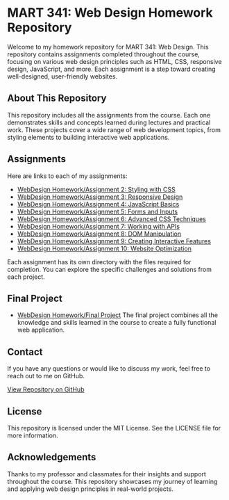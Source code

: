 # MART 341: Web Design Homework Repository

Welcome to my homework repository for MART 341: Web Design. This repository contains assignments completed throughout the course, focusing on various web design principles such as HTML, CSS, responsive design, JavaScript, and more. Each assignment is a step toward creating well-designed, user-friendly websites.

## About This Repository

This repository includes all the assignments from the course. Each one demonstrates skills and concepts learned during lectures and practical work. These projects cover a wide range of web development topics, from styling elements to building interactive web applications.

## Assignments

Here are links to each of my assignments:

- [WebDesign Homework/Assignment 2: Styling with CSS](WebDesign%20Homework/Assignment2)
- [WebDesign Homework/Assignment 3: Responsive Design](WebDesign%20Homework/Assignment3)
- [WebDesign Homework/Assignment 4: JavaScript Basics](WebDesign%20Homework/Assignment4)
- [WebDesign Homework/Assignment 5: Forms and Inputs](WebDesign%20Homework/Assignment5)
- [WebDesign Homework/Assignment 6: Advanced CSS Techniques](WebDesign%20Homework/Assignment6)
- [WebDesign Homework/Assignment 7: Working with APIs](WebDesign%20Homework/Assignment7)
- [WebDesign Homework/Assignment 8: DOM Manipulation](WebDesign%20Homework/Assignment8)
- [WebDesign Homework/Assignment 9: Creating Interactive Features](WebDesign%20Homework/Assignment9)
- [WebDesign Homework/Assignment 10: Website Optimization](WebDesign%20Homework/Assignment10)

Each assignment has its own directory with the files required for completion. You can explore the specific challenges and solutions from each project.

## Final Project

- [WebDesign Homework/Final Project](MART341-WebDesign/tree/main/WebDesign%20Homework/Final%20Project)
The final project combines all the knowledge and skills learned in the course to create a fully functional web application. 

## Contact

If you have any questions or would like to discuss my work, feel free to reach out to me on GitHub.

[View Repository on GitHub](https://github.com/DavidDutton24/MART341-WebDesign)

## License

This repository is licensed under the MIT License. See the LICENSE file for more information.

## Acknowledgements

Thanks to my professor and classmates for their insights and support throughout the course. This repository showcases my journey of learning and applying web design principles in real-world projects.

